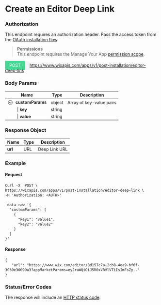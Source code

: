 # Create an Editor Deep Link

### Authorization

This endpoint requires an authorization header. Pass the access token from the [OAuth installation flow](https://dev.wix.com/api/rest/getting-started/authentication).

<blockquote class='important' style="margin-bottom:20px">
  <p>
    <strong>Permissions</strong><br/>
    This endpoint requires the Manage Your App <a href="https://devforum.wix.com/en/article/available-permissions">permission scope</a>.
  </p>
</blockquote>

<span style="padding:6px;color:#fff;background-color:#46d895;">&nbsp;&nbsp;POST&nbsp;&nbsp;</span><a style="padding:6px;color:#000;background-color:#f2f3f4;font-size:12px;pointer-events:none;cursor:default;text-decoration:none;color:#000;">&nbsp;https://www.wixapis.com/apps/v1/post-installation/editor-deep-link</a>

### Body Params

Name | Type | Description
---------|----------|---------
 <img src="./../../media/arrow-down.png" width=20 style="vertical-align:middle">&nbsp;&nbsp;**customParams** | object |Array of key-value pairs
 <span style="margin-left:25%">&vert; **key** | string |</span>
 <span style="margin-left:25%">&vert; **value** | string |</span>

### Response Object

Name | Type | Description
---------|----------|---------
**url** | URL | Deep Link URL

### Example

#### Request

```CURL
Curl -X  POST \
https://wixapis.com/apps/v1/post-installation/editor-deep-link \
-H 'Authorization: <AUTH>'

-data-raw '{
  "customParams": [
    {
      "key1": "value1",
      "key2": "value2"
    }
  ]
}'
```

#### Response

```
{
   "url": "https://www.wix.com/editor/8d157c7a-2cb8-4ea9-bf6f-3039e30099a3?appMarketParams=eyJraWQiOiJ5R0xVRVlVTiIsImFsZy.."
}
```

### Status/Error Codes

The response will include an [HTTP status code](https://dev.wix.com/api/rest/getting-started/errors).
